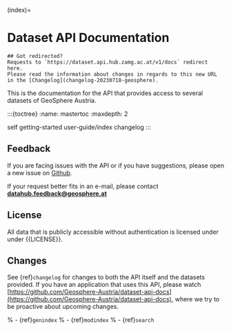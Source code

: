 (index)=
# Dataset API Documentation

```{attention}
## Got redirected?
Requests to `https://dataset.api.hub.zamg.ac.at/v1/docs` redirect here.
Please read the information about changes in regards to this new URL in the [Changelog](changelog-20230718-geosphere).
```

This is the documentation for the API that provides access to several datasets of GeoSphere Austria.

:::{toctree}
:name: mastertoc
:maxdepth: 2

self
getting-started
user-guide/index
changelog
:::

## Feedback

If you are facing issues with the API or if you have suggestions, please open a new issue on
[Github](https://github.com/Geosphere-Austria/dataset-api-docs).

If your request better fits in an e-mail, please contact **datahub.feedback@geosphere.at**

## License

All data that is publicly accessible without authentication is licensed under under {{LICENSE}}.

## Changes

See {ref}`changelog` for changes to both the API itself and the datasets provided. 
If you have an application that uses this API, please watch 
[https://github.com/Geosphere-Austria/dataset-api-docs](https://github.com/Geosphere-Austria/dataset-api-docs),
where we try to be proactive about upcoming changes.

% - {ref}`genindex`
% - {ref}`modindex`
% - {ref}`search`
